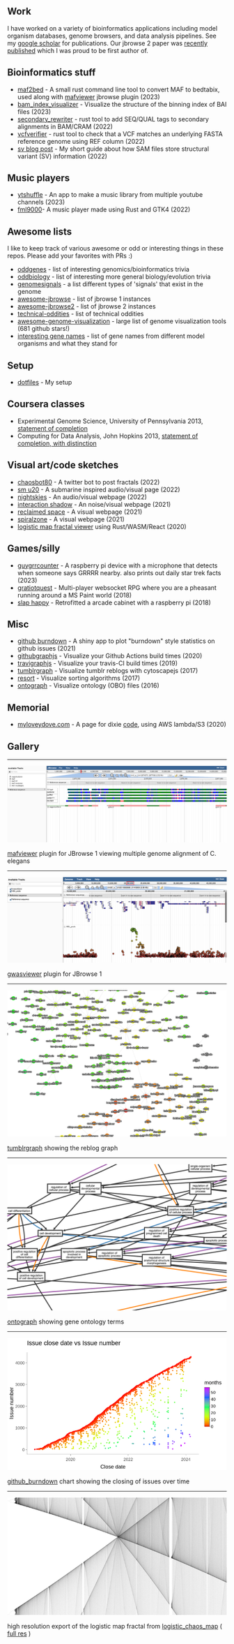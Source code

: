 ## Work

I have worked on a variety of bioinformatics applications including model
organism databases, genome browsers, and data analysis pipelines. See my
[google scholar](https://scholar.google.com/citations?view_op=list_works&hl=en&user=--FwzsgAAAAJ)
for publications. Our jbrowse 2 paper was
[recently published](https://www.biorxiv.org/content/10.1101/2022.07.28.501447v1)
which I was proud to be first author of.

## Bioinformatics stuff

- [maf2bed](https://github.com/cmdcolin/maf2bed) - A small rust command line
  tool to convert MAF to bedtabix, used along with
  [mafviewer](https://github.com/cmdcolin/jbrowse-plugin-mafviewer) jbrowse
  plugin (2023)
- [bam_index_visualizer](https://cmdcolin.github.io/bam_index_visualizer/) -
  Visualize the structure of the binning index of BAI files (2023)
- [secondary_rewriter](https://github.com/cmdcolin/secondary_rewriter) - rust
  tool to add SEQ/QUAL tags to secondary alignments in BAM/CRAM (2022)
- [vcfverifier](https://github.com/cmdcolin/vcfverifier) - rust tool to check
  that a VCF matches an underlying FASTA reference genome using REF column
  (2022)
- [sv blog post](https://cmdcolin.github.io/posts/2022-02-06-sv-sam) - My short
  guide about how SAM files store structural variant (SV) information (2022)

## Music players

- [ytshuffle](https://cmdcolin.github.io/ytshuffle/) - An app to make a music
  library from multiple youtube channels (2023)
- [fml9000](https://github.com/cmdcolin/fml9000)\- A music player made using
  Rust and GTK4 (2022)

## Awesome lists

I like to keep track of various awesome or odd or interesting things in these
repos. Please add your favorites with PRs :)

- [oddgenes](https://github.com/cmdcolin/oddgenes) - list of interesting
  genomics/bioinformatics trivia
- [oddbiology](https://github.com/cmdcolin/oddbiology) - list of interesting
  more general biology/evolution trivia
- [genomesignals](https://github.com/cmdcolin/genomesignals) - a list different
  types of 'signals' that exist in the genome
- [awesome-jbrowse](https://github.com/cmdcolin/awesome-jbrowse) - list of
  jbrowse 1 instances
- [awesome-jbrowse2](https://github.com/cmdcolin/awesome-jbrowse2) - list of
  jbrowse 2 instances
- [technical-oddities](https://github.com/cmdcolin/technical_oddities) - list of
  technical oddities
- [awesome-genome-visualization](https://cmdcolin.github.io/awesome-genome-visualization/) -
  large list of genome visualization tools (681 github stars!)
- [interesting gene names](https://cmdcolin.github.io/genes) - list of gene
  names from different model organisms and what they stand for

## Setup

- [dotfiles](https://github.com/cmdcolin/dotfiles/) - My setup

## Coursera classes

- Experimental Genome Science, University of Pennsylvania 2013,
  [statement of completion](genomesci.pdf)
- Computing for Data Analysis, John Hopkins 2013,
  [statement of completion, with distinction](compdata.pdf)

## Visual art/code sketches

- [chaosbot80](https://github.com/cmdcolin/twitter_fractal_bot) - A twitter bot
  to post fractals (2022)
- [sm u20](https://cmdcolin.github.io/sm_u20) - A submarine inspired
  audio/visual page (2022)
- [nightskies](https://cmdcolin.github.io/nightskies/) - An audio/visual webpage
  (2022)
- [interaction shadow](https://cmdcolin.github.io/interaction_shadow/) - An
  noise/visual webpage (2021)
- [reclaimed space](https://cmdcolin.github.io/reclaimedspace/) - A visual
  webpage (2021)
- [spiralzone](https://cmdcolin.github.io/spiralzone/) - A visual webpage (2021)
- [logistic map fractal viewer](https://cmdcolin.github.io/logistic_chaos_map/)
  using Rust/WASM/React (2020)

## Games/silly

- [guygrrcounter](https://github.com/cmdcolin/guygrrcounter/) - A raspberry pi
  device with a microphone that detects when someone says GRRRR nearby. also
  prints out daily star trek facts (2023)
- [gratiotquest](https://github.com/vastholdings/gratiotquest) - Multi-player
  websocket RPG where you are a pheasant running around a MS Paint world (2018)
- [slap happy](https://github.com/cmdcolin/slaphappy) - Retrofitted a arcade
  cabinet with a raspberry pi (2018)

## Misc

- [github burndown](https://colindiesh.shinyapps.io/github_burndown/) - A shiny
  app to plot "burndown" style statistics on github issues (2021)
- [githubgraphjs](https://cmdcolin.github.io/githubgraphjs) - Visualize your
  Github Actions build times (2020)
- [travigraphjs](https://cmdcolin.github.io/travigraphjs) - Visualize your
  travis-CI build times (2019)
- [tumblrgraph](http://cmdcolin.github.io/tumblrgraph2/) - Visualize tumblr
  reblogs with cytoscapejs (2017)
- [resort](https://cmdcolin.github.io/resort/qs.html) - Visualize sorting
  algorithms (2017)
- [ontograph](https://elsiklab.github.io/ontograph/) - Visualize ontology (OBO)
  files (2016)

## Memorial

- [myloveydove.com](https://myloveydove.com) - A page for dixie
  [code](https://github.com/cmdcolin/aws_serverless_photo_gallery), using AWS
  lambda/S3 (2020)

## Gallery

---

![](/mafviewer.png)

[mafviewer](https://github.com/cmdcolin/mafviewer) plugin for JBrowse 1 viewing
multiple genome alignment of C. elegans

---

![](/gwasviewer.png)

[gwasviewer](github.com/elsiklab/gwasviewer) plugin for JBrowse 1

---

![](/tumblrgraph.png)

[tumblrgraph](http://cmdcolin.github.io/tumblrgraph2/) showing the reblog graph

---

![](/ontograph.png)

[ontograph](https://elsiklab.github.io/ontograph/) showing gene ontology terms

---

![](/plots.png)

[github_burndown](https://colindiesh.shinyapps.io/github_burndown/) chart
showing the closing of issues over time

---

![](/2sm.png)

high resolution export of the logistic map fractal from
[logistic_chaos_map](https://cmdcolin.github.io/logistic_chaos_map/) (
[full res](https://raw.githubusercontent.com/cmdcolin/logistic_chaos_map/master/img/2.png)
)
